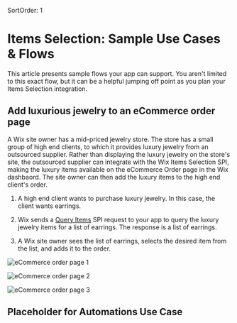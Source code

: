 SortOrder: 1
# Items Selection: Sample Use Cases & Flows

This article presents sample flows your app can support. You aren't limited to this exact flow, but it can be a helpful jumping off point as you plan your Items Selection integration.

## Add luxurious jewelry to an eCommerce order page

A Wix site owner has a mid-priced jewelry store. The store has a small group of high end clients, to which it provides luxury jewelry from an outsourced supplier. Rather than displaying the luxury jewelry on the store's site, the outsourced supplier can integrate with the Wix Items Selection SPI, making the luxury items available on the eCommerce Order page in the Wix dashbaord. The site owner can then add the luxury items to the high end client's order. 

1. A high end client wants to purchase luxury jewelry. In this case, the client wants earrings.

2. Wix sends a [Query Items](https://dev.wix.com/api/rest/items-selection-spi/query-items) SPI request to your app to query the luxury jewelry items for a list of earrings. The response is a list of earrings.

3. A Wix site owner sees the list of earrings, selects the desired item from the list, and adds it to the order. 

![eCommerce order page 1](order-pg-1.png)

![eCommerce order page 2](order-pg-2.png)

![eCommerce order page 3](order-pg-3.png)
    

## Placeholder for Automations Use Case
